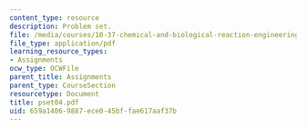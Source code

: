 ```yaml
---
content_type: resource
description: Problem set.
file: /media/courses/10-37-chemical-and-biological-reaction-engineering-spring-2007/659a14069887ece045bffae617aaf37b_pset04.pdf
file_type: application/pdf
learning_resource_types:
- Assignments
ocw_type: OCWFile
parent_title: Assignments
parent_type: CourseSection
resourcetype: Document
title: pset04.pdf
uid: 659a1406-9887-ece0-45bf-fae617aaf37b
---
```

